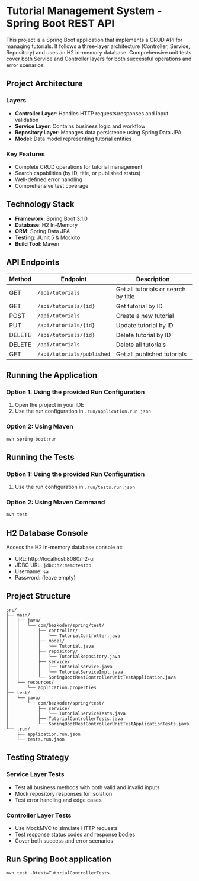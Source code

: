 # Tutorial Management System - Spring Boot REST API

This project is a Spring Boot application that implements a CRUD API for managing tutorials. It follows a three-layer architecture (Controller, Service, Repository) and uses an H2 in-memory database. Comprehensive unit tests cover both Service and Controller layers for both successful operations and error scenarios.

## Project Architecture

### Layers
- **Controller Layer**: Handles HTTP requests/responses and input validation
- **Service Layer**: Contains business logic and workflow
- **Repository Layer**: Manages data persistence using Spring Data JPA
- **Model**: Data model representing tutorial entities

### Key Features
- Complete CRUD operations for tutorial management
- Search capabilities (by ID, title, or published status)
- Well-defined error handling
- Comprehensive test coverage

## Technology Stack

- **Framework**: Spring Boot 3.1.0
- **Database**: H2 In-Memory 
- **ORM**: Spring Data JPA
- **Testing**: JUnit 5 & Mockito
- **Build Tool**: Maven

## API Endpoints

| Method | Endpoint | Description |
|--------|----------|-------------|
| GET | `/api/tutorials` | Get all tutorials or search by title |
| GET | `/api/tutorials/{id}` | Get tutorial by ID |
| POST | `/api/tutorials` | Create a new tutorial |
| PUT | `/api/tutorials/{id}` | Update tutorial by ID |
| DELETE | `/api/tutorials/{id}` | Delete tutorial by ID |
| DELETE | `/api/tutorials` | Delete all tutorials |
| GET | `/api/tutorials/published` | Get all published tutorials |

## Running the Application

### Option 1: Using the provided Run Configuration
1. Open the project in your IDE
2. Use the run configuration in `.run/application.run.json`

### Option 2: Using Maven
```bash
mvn spring-boot:run
```

## Running the Tests

### Option 1: Using the provided Run Configuration
1. Use the run configuration in `.run/tests.run.json`

### Option 2: Using Maven Command
```bash
mvn test
```

## H2 Database Console

Access the H2 in-memory database console at:
- URL: http://localhost:8080/h2-ui
- JDBC URL: `jdbc:h2:mem:testdb`
- Username: `sa`
- Password: (leave empty)

## Project Structure

```
src/
├── main/
│   ├── java/
│   │   └── com/bezkoder/spring/test/
│   │       ├── controller/
│   │       │   └── TutorialController.java
│   │       ├── model/
│   │       │   └── Tutorial.java
│   │       ├── repository/
│   │       │   └── TutorialRepository.java
│   │       ├── service/
│   │       │   ├── TutorialService.java
│   │       │   └── TutorialServiceImpl.java
│   │       └── SpringBootRestControllerUnitTestApplication.java
│   └── resources/
│       └── application.properties
├── test/
│   └── java/
│       └── com/bezkoder/spring/test/
│           ├── service/
│           │   └── TutorialServiceTests.java
│           ├── TutorialControllerTests.java
│           └── SpringBootRestControllerUnitTestApplicationTests.java
└── .run/
    ├── application.run.json
    └── tests.run.json
```

## Testing Strategy

### Service Layer Tests
- Test all business methods with both valid and invalid inputs
- Mock repository responses for isolation
- Test error handling and edge cases

### Controller Layer Tests
- Use MockMVC to simulate HTTP requests
- Test response status codes and response bodies
- Cover both success and error scenarios

## Run Spring Boot application
```
mvn test -Dtest=TutorialControllerTests
```

